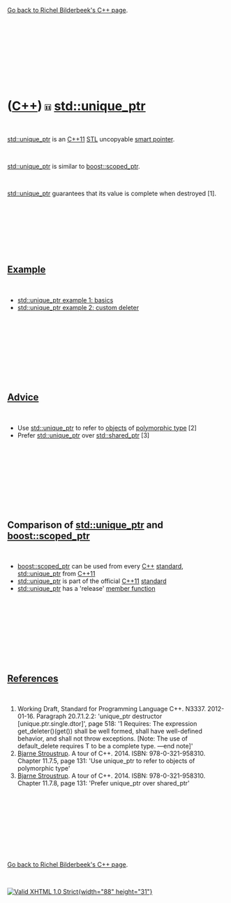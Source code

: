 

[Go back to Richel Bilderbeek's C++ page](Cpp.htm).

 

 

 

 

 

([C++](Cpp.htm)) ![C++11](PicCpp11.png) [std::unique\_ptr](CppStdUnique_ptr.htm)
================================================================================

 

[std::unique\_ptr](CppStdUnique_ptr.htm) is an [C++11](Cpp11.htm)
[STL](CppStl.htm) uncopyable [smart pointer](CppSmartPointer.htm).

 

[std::unique\_ptr](CppStdUnique_ptr.htm) is similar to
[boost::scoped\_ptr](Cppscoped_ptr.htm).

 

[std::unique\_ptr](CppStdUnique_ptr.htm) guarantees that its value is
complete when destroyed \[1\].

 

 

 

 

[Example](CppExample.htm)
-------------------------

 

-   [std::unique\_ptr example 1: basics](CppStdUnique_ptrExample1.htm)
-   [std::unique\_ptr example 2: custom
    deleter](CppStdUnique_ptrExample2.htm)

 

 

 

 

 

[Advice](CppAdvice.htm)
-----------------------

 

-   Use [std::unique\_ptr](CppStdUnique_ptr.htm) to refer to
    [objects](CppObject.htm) of [polymorphic
    type](CppPolymorphicType.htm) \[2\]
-   Prefer [std::unique\_ptr](CppStdUnique_ptr.htm) over
    [std::shared\_ptr](CppStdShared_ptr.htm) \[3\]

 

 

 

 

 

Comparison of [std::unique\_ptr](CppStdUnique_ptr.htm) and [boost::scoped\_ptr](Cppscoped_ptr.htm)
--------------------------------------------------------------------------------------------------

 

-   [boost::scoped\_ptr](CppScoped_ptr.htm) can be used from every
    [C++](Cpp.htm) [standard](CppStandard.htm),
    [std::unique\_ptr](CppStdUnique_ptr.htm) from [C++11](Cpp11.htm)
-   [std::unique\_ptr](CppStdUnique_ptr.htm) is part of the official
    [C++11](Cpp11.htm) [standard](CppStandard.htm)
-   [std::unique\_ptr](CppStdUnique_ptr.htm) has a 'release' [member
    function](CppMemberFunction.htm)

 

 

 

 

 

[References](CppReferences.htm)
-------------------------------

 

1.  Working Draft, Standard for Programming Language C++.
    N3337. 2012-01-16. Paragraph 20.7.1.2.2: 'unique\_ptr destructor
    \[unique.ptr.single.dtor\]', page 518: '1 Requires: The
    expression get\_deleter()(get()) shall be well formed, shall have
    well-defined behavior, and shall not throw exceptions. \[Note: The
    use of default\_delete requires T to be a complete type. —end
    note\]'
2.  [Bjarne Stroustrup](CppBjarneStroustrup.htm). A tour of C++. 2014.
    ISBN: 978-0-321-958310. Chapter 11.7.5, page 131: 'Use unique\_ptr
    to refer to objects of polymorphic type'
3.  [Bjarne Stroustrup](CppBjarneStroustrup.htm). A tour of C++. 2014.
    ISBN: 978-0-321-958310. Chapter 11.7.8, page 131: 'Prefer
    unique\_ptr over shared\_ptr'

 

 

 

 

 

[Go back to Richel Bilderbeek's C++ page](Cpp.htm).



 

[![Valid XHTML 1.0 Strict](valid-xhtml10.png){width="88"
height="31"}](http://validator.w3.org/check?uri=referer)
